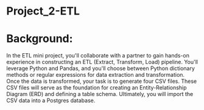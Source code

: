 # Project_2-ETL

# Background:
In the ETL mini project, you'll collaborate with a partner to gain hands-on experience in constructing an ETL (Extract, Transform, Load) pipeline. You'll leverage Python and Pandas, and you'll choose between Python dictionary methods or regular expressions for data extraction and transformation. Once the data is transformed, your task is to generate four CSV files. These CSV files will serve as the foundation for creating an Entity-Relationship Diagram (ERD) and defining a table schema. Ultimately, you will import the CSV data into a Postgres database.


